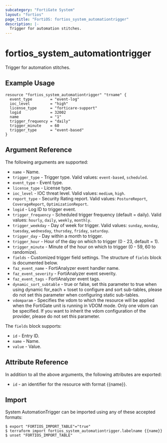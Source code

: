 ```yaml
---
subcategory: "FortiGate System"
layout: "fortios"
page_title: "FortiOS: fortios_system_automationtrigger"
description: |-
  Trigger for automation stitches.
---
```


# fortios_system_automationtrigger
Trigger for automation stitches.

## Example Usage

```hcl
resource "fortios_system_automationtrigger" "trname" {
  event_type        = "event-log"
  ioc_level         = "high"
  license_type      = "forticare-support"
  logid             = 32002
  name              = "1"
  trigger_frequency = "daily"
  trigger_minute    = 60
  trigger_type      = "event-based"
}
```

## Argument Reference

The following arguments are supported:

* `name` - Name.
* `trigger_type` - Trigger type. Valid values: `event-based`, `scheduled`.
* `event_type` - Event type.
* `license_type` - License type.
* `ioc_level` - IOC threat level. Valid values: `medium`, `high`.
* `report_type` - Security Rating report. Valid values: `PostureReport`, `CoverageReport`, `OptimizationReport`.
* `logid` - Log ID to trigger event.
* `trigger_frequency` - Scheduled trigger frequency (default = daily). Valid values: `hourly`, `daily`, `weekly`, `monthly`.
* `trigger_weekday` - Day of week for trigger. Valid values: `sunday`, `monday`, `tuesday`, `wednesday`, `thursday`, `friday`, `saturday`.
* `trigger_day` - Day within a month to trigger.
* `trigger_hour` - Hour of the day on which to trigger (0 - 23, default = 1).
* `trigger_minute` - Minute of the hour on which to trigger (0 - 59, 60 to randomize).
* `fields` - Customized trigger field settings. The structure of `fields` block is documented below.
* `faz_event_name` - FortiAnalyzer event handler name.
* `faz_event_severity` - FortiAnalyzer event severity.
* `faz_event_tags` - FortiAnalyzer event tags.
* `dynamic_sort_subtable` - true or false, set this parameter to true when using dynamic for_each + toset to configure and sort sub-tables, please do not set this parameter when configuring static sub-tables.
* `vdomparam` - Specifies the vdom to which the resource will be applied when the FortiGate unit is running in VDOM mode. Only one vdom can be specified. If you want to inherit the vdom configuration of the provider, please do not set this parameter.

The `fields` block supports:

* `id` - Entry ID.
* `name` - Name.
* `value` - Value.


## Attribute Reference

In addition to all the above arguments, the following attributes are exported:
* `id` - an identifier for the resource with format {{name}}.

## Import

System AutomationTrigger can be imported using any of these accepted formats:
```
$ export "FORTIOS_IMPORT_TABLE"="true"
$ terraform import fortios_system_automationtrigger.labelname {{name}}
$ unset "FORTIOS_IMPORT_TABLE"
```
